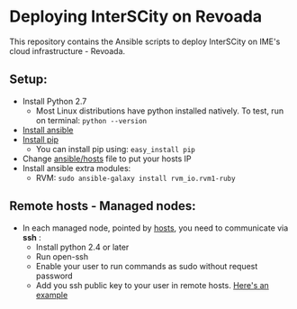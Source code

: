 # Deploying InterSCity on Revoada

This repository contains the Ansible scripts to deploy InterSCity on IME's cloud
infrastructure - Revoada.

## Setup:

* Install Python 2.7
  * Most Linux distributions have python installed natively. To test, 
  run on terminal: ```python --version```
* [Install ansible](http://docs.ansible.com/ansible/intro_installation.html)
* [Install pip](https://pip.pypa.io/en/stable/installing/)
  * You can install pip using: ```easy_install pip```
* Change [ansible/hosts](ansible/hosts) file to put your hosts IP
* Install ansible extra modules:
  * RVM: `sudo ansible-galaxy install rvm_io.rvm1-ruby`

## Remote hosts - Managed nodes:

* In each managed node, pointed by [hosts](ansible/hosts), you need to
communicate via **ssh** :
  * Install python 2.4 or later
  * Run open-ssh
  * Enable your user to run commands as sudo without request password
  * Add you ssh public key to your user in remote hosts. [Here's an
  example](https://www.digitalocean.com/community/tutorials/how-to-configure-ssh-key-based-authentication-on-a-linux-server)
